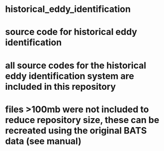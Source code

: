 # historical_eddy_identification
# source code for historical eddy identification
# 
# all source codes for the historical eddy identification system are included in this repository
# files >100mb were not included to reduce repository size, these can be recreated using the original BATS data (see manual)
